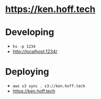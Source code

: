 # <https://ken.hoff.tech>

# Developing

-   `hs -p 1234`
-   <http://localhost:1234/>

# Deploying

-   `aws s3 sync . s3://ken.hoff.tech`
-   <https://ken.hoff.tech>
